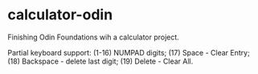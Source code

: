 # calculator-odin
Finishing Odin Foundations wih a calculator project.

Partial keyboard support:
(1-16) NUMPAD digits;
(17) Space - Clear Entry;
(18) Backspace - delete last digit;
(19) Delete - Clear All.

